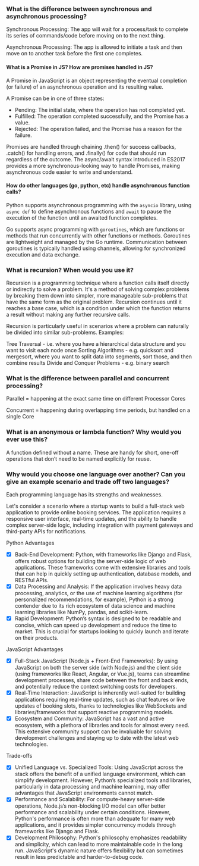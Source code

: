 ### What is the difference between synchronous and asynchronous processing?

Synchronous Processing: The app will wait for a process/task to complete its series of commands/code before moving on to the next thing.

Asynchronous Processing: The app is allowed to initiate a task and then move on to another task before the first one completes.

#### What is a Promise in JS? How are promises handled in JS?

A Promise in JavaScript is an object representing the eventual completion (or failure) of an asynchronous operation and its resulting value.

A Promise can be in one of three states:
- Pending: The initial state, where the operation has not completed yet.
- Fulfilled: The operation completed successfully, and the Promise has a value.
- Rejected: The operation failed, and the Promise has a reason for the failure.

Promises are handled through chaining .then() for success callbacks, .catch() for handling errors, and .finally() for code that should run regardless of the outcome. The async/await syntax introduced in ES2017 provides a more synchronous-looking way to handle Promises, making asynchronous code easier to write and understand.

#### How do other languages (go, python, etc) handle asynchronous function calls?

Python supports asynchronous programming with the `asyncio` library, using `async def` to define asynchronous functions and `await` to pause the execution of the function until an awaited function completes.

Go supports async programming with `goroutines`, which are functions or methods that run concurrently with other functions or methods. Goroutines are lightweight and managed by the Go runtime. Communication between goroutines is typically handled using channels, allowing for synchronized execution and data exchange.

### What is recursion? When would you use it?

Recursion is a programming technique where a function calls itself directly or indirectly to solve a problem. It's a method of solving complex problems by breaking them down into simpler, more manageable sub-problems that have the same form as the original problem. Recursion continues until it reaches a base case, which is a condition under which the function returns a result without making any further recursive calls.

Recursion is particularly useful in scenarios where a problem can naturally be divided into similar sub-problems. Examples:

Tree Traversal - i.e. where you have a hierarchical data structure and you want to visit each node once
Sorting Algorithms - e.g. quicksort and mergesort, where you want to split data into segments, sort those, and then combine results
Divide and Conquer Problems - e.g. binary search

### What is the difference between parallel and concurrent processing?

Parallel = happening at the exact same time on different Processor Cores

Concurrent = happening during overlapping time periods, but handled on a single Core

### What is an anonymous or lambda function? Why would you ever use this?

A function defined without a name. These are handy for short, one-off operations that don’t need to be named explicitly for reuse.

### Why would you choose one language over another? Can you give an example scenario and trade off two languages?

Each programming language has its strengths and weaknesses.

Let's consider a scenario where a startup wants to build a full-stack web application to provide online booking services. The application requires a responsive user interface, real-time updates, and the ability to handle complex server-side logic, including integration with payment gateways and third-party APIs for notifications.

Python Advantages

- [x] Back-End Development: Python, with frameworks like Django and Flask, offers robust options for building the server-side logic of web applications. These frameworks come with extensive libraries and tools that can help in quickly setting up authentication, database models, and RESTful APIs.
- [x] Data Processing and Analysis: If the application involves heavy data processing, analytics, or the use of machine learning algorithms (for personalized recommendations, for example), Python is a strong contender due to its rich ecosystem of data science and machine learning libraries like NumPy, pandas, and scikit-learn.
- [x] Rapid Development: Python’s syntax is designed to be readable and concise, which can speed up development and reduce the time to market. This is crucial for startups looking to quickly launch and iterate on their products.

JavaScript Advantages

- [x] Full-Stack JavaScript (Node.js + Front-End Frameworks): By using JavaScript on both the server side (with Node.js) and the client side (using frameworks like React, Angular, or Vue.js), teams can streamline development processes, share code between the front and back ends, and potentially reduce the context switching costs for developers.
- [x] Real-Time Interaction: JavaScript is inherently well-suited for building applications requiring real-time updates, such as chat features or live updates of booking slots, thanks to technologies like WebSockets and libraries/frameworks that support reactive programming models.
- [x] Ecosystem and Community: JavaScript has a vast and active ecosystem, with a plethora of libraries and tools for almost every need. This extensive community support can be invaluable for solving development challenges and staying up to date with the latest web technologies.

Trade-offs

- [x] Unified Language vs. Specialized Tools: Using JavaScript across the stack offers the benefit of a unified language environment, which can simplify development. However, Python’s specialized tools and libraries, particularly in data processing and machine learning, may offer advantages that JavaScript environments cannot match.
- [x] Performance and Scalability: For compute-heavy server-side operations, Node.js’s non-blocking I/O model can offer better performance and scalability under certain conditions. However, Python's performance is often more than adequate for many web applications, and it provides simpler concurrency models through frameworks like Django and Flask.
- [x] Development Philosophy: Python's philosophy emphasizes readability and simplicity, which can lead to more maintainable code in the long run. JavaScript's dynamic nature offers flexibility but can sometimes result in less predictable and harder-to-debug code.